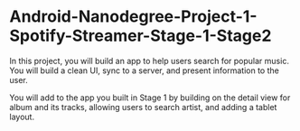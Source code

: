 # Android-Nanodegree-Project-1-Spotify-Streamer-Stage-1-Stage2

In this project, you will build an app to help users search for popular music. You will build a clean UI, sync to a server, and present information to the user.

You will add to the app you built in Stage 1 by building on the detail view for album and its tracks, allowing users to search 
artist, and adding a tablet layout.
